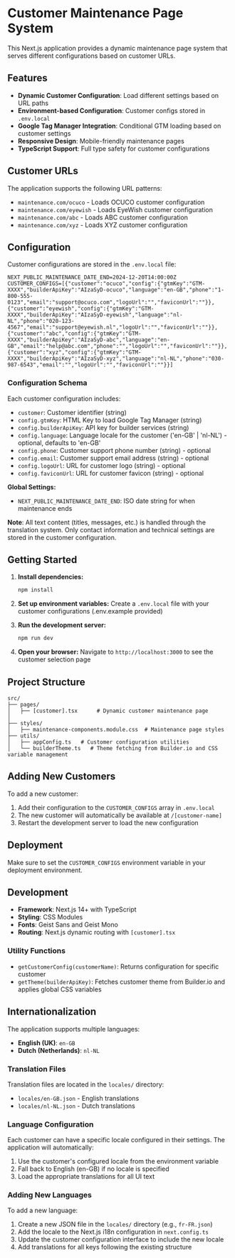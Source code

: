 # Customer Maintenance Page System

This Next.js application provides a dynamic maintenance page system that serves different configurations based on customer URLs.

## Features

- **Dynamic Customer Configuration**: Load different settings based on URL paths
- **Environment-based Configuration**: Customer configs stored in `.env.local`
- **Google Tag Manager Integration**: Conditional GTM loading based on customer settings
- **Responsive Design**: Mobile-friendly maintenance pages
- **TypeScript Support**: Full type safety for customer configurations

## Customer URLs

The application supports the following URL patterns:

- `maintenance.com/ocuco` - Loads OCUCO customer configuration
- `maintenance.com/eyewish` - Loads EyeWish customer configuration
- `maintenance.com/abc` - Loads ABC customer configuration
- `maintenance.com/xyz` - Loads XYZ customer configuration

## Configuration

Customer configurations are stored in the `.env.local` file:

```env
NEXT_PUBLIC_MAINTENANCE_DATE_END=2024-12-20T14:00:00Z
CUSTOMER_CONFIGS=[{"customer":"ocuco","config":{"gtmKey":"GTM-XXXX","builderApiKey":"AIzaSyD-ocuco","language":"en-GB","phone":"1-800-555-0123","email":"support@ocuco.com","logoUrl":"","faviconUrl":""}},{"customer":"eyewish","config":{"gtmKey":"GTM-XXXX","builderApiKey":"AIzaSyD-eyewish","language":"nl-NL","phone":"020-123-4567","email":"support@eyewish.nl","logoUrl":"","faviconUrl":""}},{"customer":"abc","config":{"gtmKey":"GTM-XXXX","builderApiKey":"AIzaSyD-abc","language":"en-GB","email":"help@abc.com","phone":"","logoUrl":"","faviconUrl":""}},{"customer":"xyz","config":{"gtmKey":"GTM-XXXX","builderApiKey":"AIzaSyD-xyz","language":"nl-NL","phone":"030-987-6543","email":"","logoUrl":"","faviconUrl":""}}]
```

### Configuration Schema

Each customer configuration includes:

- `customer`: Customer identifier (string)
- `config.gtmKey`: HTML Key to load Google Tag Manager (string)
- `config.builderApiKey`: API key for builder services (string)
- `config.language`: Language locale for the customer ('en-GB' | 'nl-NL') - optional, defaults to 'en-GB'
- `config.phone`: Customer support phone number (string) - optional
- `config.email`: Customer support email address (string) - optional
- `config.logoUrl`: URL for customer logo (string) - optional
- `config.faviconUrl`: URL for customer favicon (string) - optional

**Global Settings:**

- `NEXT_PUBLIC_MAINTENANCE_DATE_END`: ISO date string for when maintenance ends

**Note**: All text content (titles, messages, etc.) is handled through the translation system. Only contact information and technical settings are stored in the customer configuration.

## Getting Started

1. **Install dependencies:**

   ```bash
   npm install
   ```

2. **Set up environment variables:**
   Create a `.env.local` file with your customer configurations (.env.example provided)

3. **Run the development server:**

   ```bash
   npm run dev
   ```

4. **Open your browser:**
   Navigate to `http://localhost:3000` to see the customer selection page

## Project Structure

```
src/
├── pages/
│   ├── [customer].tsx      # Dynamic customer maintenance page
│
├── styles/
│   ├── maintenance-components.module.css  # Maintenance page styles
├── utils/
│   ├── appConfig.ts   # Customer configuration utilities
│   └── builderTheme.ts   # Theme fetching from Builder.io and CSS variable management
```

## Adding New Customers

To add a new customer:

1. Add their configuration to the `CUSTOMER_CONFIGS` array in `.env.local`
2. The new customer will automatically be available at `/[customer-name]`
3. Restart the development server to load the new configuration

## Deployment

Make sure to set the `CUSTOMER_CONFIGS` environment variable in your deployment environment.

## Development

- **Framework**: Next.js 14+ with TypeScript
- **Styling**: CSS Modules
- **Fonts**: Geist Sans and Geist Mono
- **Routing**: Next.js dynamic routing with `[customer].tsx`

### Utility Functions

- `getCustomerConfig(customerName)`: Returns configuration for specific customer
- `getTheme(builderApiKey)`: Fetches customer theme from Builder.io and applies global CSS variables

## Internationalization

The application supports multiple languages:

- **English (UK)**: `en-GB`
- **Dutch (Netherlands)**: `nl-NL`

### Translation Files

Translation files are located in the `locales/` directory:

- `locales/en-GB.json` - English translations
- `locales/nl-NL.json` - Dutch translations

### Language Configuration

Each customer can have a specific locale configured in their settings. The application will automatically:

1. Use the customer's configured locale from the environment variable
2. Fall back to English (en-GB) if no locale is specified
3. Load the appropriate translations for all UI text

### Adding New Languages

To add a new language:

1. Create a new JSON file in the `locales/` directory (e.g., `fr-FR.json`)
2. Add the locale to the Next.js i18n configuration in `next.config.ts`
3. Update the customer configuration interface to include the new locale
4. Add translations for all keys following the existing structure
